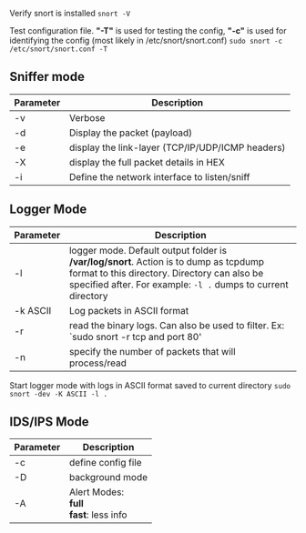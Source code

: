 Verify snort is installed 
`snort -V`

Test configuration file. **"-T"** is used for testing the config, **"-c"** is used for identifying the config (most likely in /etc/snort/snort.conf)
`sudo snort -c /etc/snort/snort.conf -T`

## Sniffer mode

| Parameter | Description                                      |
| --------- | ------------------------------------------------ |
| -v        | Verbose                                          |
| -d        | Display the packet (payload)                     |
| -e        | display the link-layer (TCP/IP/UDP/ICMP headers) |
| -X        | display the full packet details in HEX           |
| -i        | Define the network interface to listen/sniff     |

## Logger Mode

| Parameter | Description                                                                                                                                                                                            |
| --------- | ------------------------------------------------------------------------------------------------------------------------------------------------------------------------------------------------------ |
| -l        | logger mode. Default output folder is **/var/log/snort**. Action is to dump as tcpdump format to this directory. Directory can also be specified after. For example: `-l .` dumps to current directory |
| -k ASCII  | Log packets in ASCII format                                                                                                                                                                            |
| -r        | read the binary logs. Can also be used to filter. Ex: `sudo snort -r tcp and port 80'                                                                                                                  |
| -n        | specify the number of packets that will process/read                                                                                                                                                   |

Start logger mode with logs in ASCII format saved to current directory
`sudo snort -dev -K ASCII -l .`

## IDS/IPS Mode


| Parameter | Description                                       |
| --------- | ------------------------------------------------- |
| -c        | define config file                                |
| -D        | background mode                                   |
| -A        | Alert Modes:<br> **full**<br> **fast**: less info |
